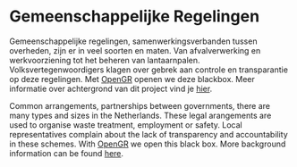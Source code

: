 # Gemeenschappelijke Regelingen

Gemeenschappelijke regelingen, samenwerkingsverbanden tussen overheden, zijn er in veel soorten en maten. Van afvalverwerking en werkvoorziening tot het beheren van lantaarnpalen. Volksvertegenwoordigers klagen over gebrek aan controle en transparantie op deze regelingen. Met <a href="http://www.openstate.eu/nl/opengr/" target="_blank">OpenGR</a> openen we deze blackbox. Meer informatie over achtergrond van dit project vind je <a href="http://openstate.eu/nl/2016/03/english-open-state-opent-blackbox-gemeenschappelijke-regelingen/" target="_blank">hier</a>.

Common arrangements, partnerships between governments, there are many types and sizes in the Netherlands. These legal arangements are used to organise waste treatment, employment or safety. Local representatives complain about the lack of transparency and accountability in these schemes. With <a href="http://www.openstate.eu/en/opengr/" target="_blank">OpenGR</a> we open this black box. More background information can be found <a href="http://openstate.eu/en/2016/03/open-state-opent-blackbox-gemeenschappelijke-regelingen/" target="_blank">here</a>.
